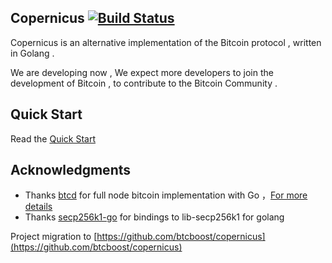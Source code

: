 ## Copernicus  [![Build Status](https://travis-ci.org/btccom/copernicus.svg?branch=master)](https://travis-ci.org/btccom/copernicus)

Copernicus is an alternative implementation of the Bitcoin protocol , written in Golang .

We are developing now , We expect more developers to join the development of Bitcoin , to contribute to the Bitcoin Community .
## Quick Start
  Read the [Quick Start](/docs/QUICKSTART.md) 
## Acknowledgments
* Thanks [btcd](https://github.com/btcsuite/btcd) for full node bitcoin implementation with Go ，[For more details](https://www.copernicuscore.org/btcd.html)
* Thanks [secp256k1-go](https://github.com/btccom/secp256k1-go) for bindings to lib-secp256k1 for golang

Project migration to [https://github.com/btcboost/copernicus](https://github.com/btcboost/copernicus)
